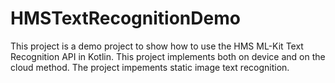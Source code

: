 # HMSTextRecognitionDemo

This project is a demo project to show how to use the HMS ML-Kit Text Recognition API in Kotlin.
This project implements both on device and on the cloud method.
The project impements static image text recognition.
